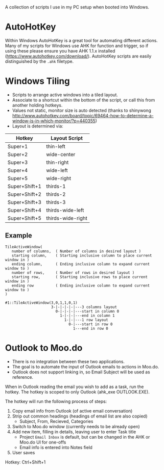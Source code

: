 A collection of scripts I use in my PC setup when booted into Windows.

# AutoHotKey

Within Windows AutoHotKey is a great tool for automating different actions. Many of my scripts for Windows use AHK for function and trigger, so if using these please ensure you have AHK 1.1.x installed (https://www.autohotkey.com/download/). AutoHotKey scripts are easily distinguished by the `.ahk` filetype. 

# Windows Tiling

- Scripts to arrange active windows into a tiled layout.
- Associate to a shortcut within the bottom of the script, or call this from another holding hotkeys.
- Values not static, monitor size is auto detected (thanks to shinywong http://www.autohotkey.com/board/topic/69464-how-to-determine-a-window-is-in-which-monitor/?p=440355)
- Layout is determined via:

| Hotkey         | Layout Script | 
|----------------|---------------|
| Super+1        | thin-left   |
| Super+2        | wide-center |
| Super+3        | thin-right  |
| Super+4        | wide-left   |
| Super+5        | wide-right  |
| Super+Shift+1  | thirds-1    |
| Super+Shift+2  | thirds-2    |
| Super+Shift+3  | thirds-3    |
| Super+Shift+4  | thirds-wide-left   |
| Super+Shift+5  | thirds-wide-right  |

## Example

```
TileActiveWindow(
   number of columns,  ( Number of columns in desired layout )
   starting column,    ( Starting inclusive column to place current window in )
   ending column,      ( Ending inclusive column to expand current window to )
   number of rows,     ( Number of rows in desired layout )
   starting row,       ( Starting inclusive rows to place current window in )
   ending row          ( Ending inclusive column to expand current window to )
)
```
```
#1::TileActiveWindow(3,0,1,1,0,1)
                     3-|-|-|-|-|---3 columns layout
                       0-|-|-|-|---start in column 0 
                         1-|-|-|---end in column 1
                           1-|-|---1 row layout
                             0-|---start in row 0
                               1---end in row 0
```

# Outlook to Moo.do

- There is no integration between these two applications.
- The goal is to automate the input of Outlook emails to actions in Moo.do.
- Outlook does not support linking in, so Email Subject will be used as reference.

When in Outlook reading the email you wish to add as a task, run the hotkey. The hotkey is scoped to only Outlook (ahk_exe OUTLOOK.EXE). 

The hotkey will run the following process of steps:

1. Copy email info from Outlook (of active email conversation)
2. Strip out common headings (headings of email list are also copied)
    - Subject, From, Recieved, Categories
3. Switch to Moo.do window (currently needs to be already open)
4. Add new item, filling in details, leaving user to enter Task title
    - Project `Email Inbox` is default, but can be changed in the AHK or Moo.do UI for one-offs
    - Email info is entered into Notes field
5. User saves

Hotkey: Ctrl+Shift+1